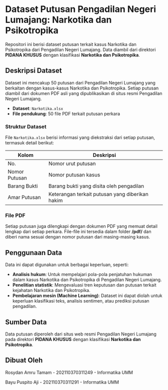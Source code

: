 # Dataset Putusan Pengadilan Negeri Lumajang: Narkotika dan Psikotropika

Repositori ini berisi dataset putusan terkait kasus Narkotika dan Psikotropika dari Pengadilan Negeri Lumajang. Data diambil dari direktori **PIDANA KHUSUS** dengan klasifikasi **Narkotika dan Psikotropika**.

## Deskripsi Dataset

Dataset ini mencakup 50 putusan dari Pengadilan Negeri Lumajang yang berkaitan dengan kasus-kasus Narkotika dan Psikotropika. Setiap putusan diambil dari dokumen PDF asli yang dipublikasikan di situs resmi Pengadilan Negeri Lumajang.

- **Dataset**: `Narkotika.xlsx`
- **File pendukung**: 50 file PDF terkait putusan perkara

### Struktur Dataset

File `Narkotika.xlsx` berisi informasi yang diekstraksi dari setiap putusan, termasuk detail berikut:

| Kolom           | Deskripsi                                             |
|-----------------|-------------------------------------------------------|
| No.             | Nomor urut putusan                                    |
| Nomor Putusan   | Nomor putusan kasus                                   |
| Barang Bukti    | Barang bukti yang disita oleh pengadilan              |
| Amar Putusan    | Keterangan terkait putusan yang diberikan hakim       |

### File PDF

Setiap putusan juga dilengkapi dengan dokumen PDF yang memuat detail lengkap dari setiap perkara. File-file ini tersedia dalam folder **/pdf/** dan diberi nama sesuai dengan nomor putusan dari masing-masing kasus.

## Penggunaan Data

Data ini dapat digunakan untuk berbagai keperluan, seperti:

- **Analisis hukum**: Untuk mempelajari pola-pola penjatuhan hukuman dalam kasus Narkotika dan Psikotropika di Pengadilan Negeri Lumajang.
- **Penelitian statistik**: Mengevaluasi tren keputusan dan putusan terkait kejahatan Narkotika dan Psikotropika.
- **Pembelajaran mesin (Machine Learning)**: Dataset ini dapat diolah untuk keperluan klasifikasi teks, analisis sentimen, atau prediksi putusan pengadilan.

## Sumber Data

Data putusan diperoleh dari situs web resmi Pengadilan Negeri Lumajang pada direktori **PIDANA KHUSUS** dengan klasifikasi **Narkotika dan Psikotropika**.

## Dibuat Oleh

Rosydan Amru Tamam - 202110370311249 - Informatika UMM

Bayu Puspito Aji - 202110370311291 - Informatika UMM

